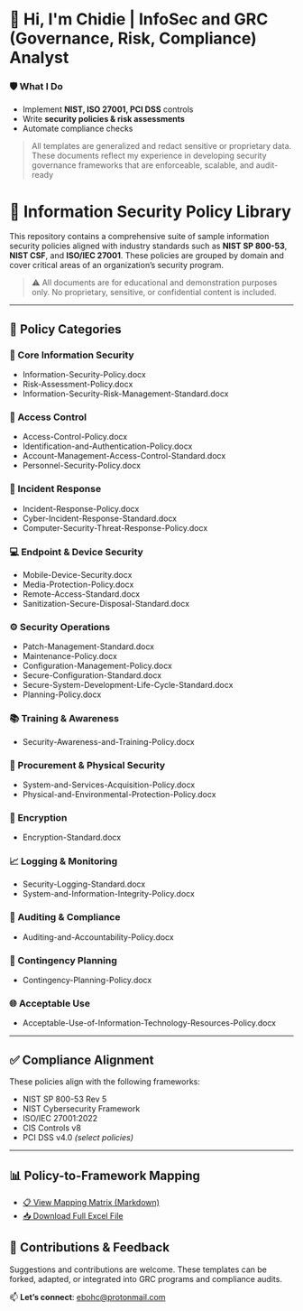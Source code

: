 


# 🔐 Hi, I'm Chidie | **InfoSec and GRC (Governance, Risk, Compliance) Analyst**  

### **🛡️ What I Do**  
- Implement **NIST, ISO 27001, PCI DSS** controls  
- Write **security policies & risk assessments**  
- Automate compliance checks
  
> All templates are generalized and redact sensitive or proprietary data. These documents reflect my experience in developing security governance frameworks that are enforceable, scalable, and audit-ready


# 📘 Information Security Policy Library

This repository contains a comprehensive suite of sample information security policies aligned with industry standards such as **NIST SP 800-53**, **NIST CSF**, and **ISO/IEC 27001**. These policies are grouped by domain and cover critical areas of an organization’s security program.

> ⚠️ All documents are for educational and demonstration purposes only. No proprietary, sensitive, or confidential content is included.

---

## 📂 Policy Categories

### 🧱 Core Information Security
- Information-Security-Policy.docx
- Risk-Assessment-Policy.docx
- Information-Security-Risk-Management-Standard.docx

### 🔐 Access Control
- Access-Control-Policy.docx
- Identification-and-Authentication-Policy.docx
- Account-Management-Access-Control-Standard.docx
- Personnel-Security-Policy.docx

### 🧯 Incident Response
- Incident-Response-Policy.docx
- Cyber-Incident-Response-Standard.docx
- Computer-Security-Threat-Response-Policy.docx

### 💻 Endpoint & Device Security
- Mobile-Device-Security.docx
- Media-Protection-Policy.docx
- Remote-Access-Standard.docx
- Sanitization-Secure-Disposal-Standard.docx

### ⚙️ Security Operations
- Patch-Management-Standard.docx
- Maintenance-Policy.docx
- Configuration-Management-Policy.docx
- Secure-Configuration-Standard.docx
- Secure-System-Development-Life-Cycle-Standard.docx
- Planning-Policy.docx

### 📚 Training & Awareness
- Security-Awareness-and-Training-Policy.docx

### 🛒 Procurement & Physical Security
- System-and-Services-Acquisition-Policy.docx
- Physical-and-Environmental-Protection-Policy.docx

### 🔐 Encryption
- Encryption-Standard.docx

### 📈 Logging & Monitoring
- Security-Logging-Standard.docx
- System-and-Information-Integrity-Policy.docx

### 🧾 Auditing & Compliance
- Auditing-and-Accountability-Policy.docx

### 🧰 Contingency Planning
- Contingency-Planning-Policy.docx

### 🌐 Acceptable Use
- Acceptable-Use-of-Information-Technology-Resources-Policy.docx

---

## ✅ Compliance Alignment

These policies align with the following frameworks:

- NIST SP 800-53 Rev 5  
- NIST Cybersecurity Framework  
- ISO/IEC 27001:2022  
- CIS Controls v8  
- PCI DSS v4.0 *(select policies)*

---

## 📊 Policy-to-Framework Mapping

- [📋 View Mapping Matrix (Markdown)](./mappings/policy-framework-mapping.md)
- [📥 Download Full Excel File](./mappings/policy-framework-mapping.xlsx)
## 🤝 Contributions & Feedback

Suggestions and contributions are welcome. These templates can be forked, adapted, or integrated into GRC programs and compliance audits.




📫 **Let’s connect**: ebohc@protonmail.com
